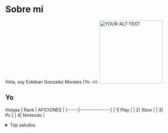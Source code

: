 # Sobre mi
Hola, soy Esteban Gonzalez Morales (Yo ->):
<picture>
 <img alt="YOUR-ALT-TEXT" width=200 heigth=100 src="https://cdn.britannica.com/93/215393-050-E428CADE/Canadian-actor-musician-Ryan-Gosling-2016.jpg">
</picture>
## Yo
Holaaa
| Rank | AFICIONES |
|-----:|---------------|
|     1| Play  |
|     2| Xbox     |
|     3| Pc          |
|     4| Nintendo |
<details>
<summary>Top saludos</summary>
Hola, holi, oli, saludiños
</details>

